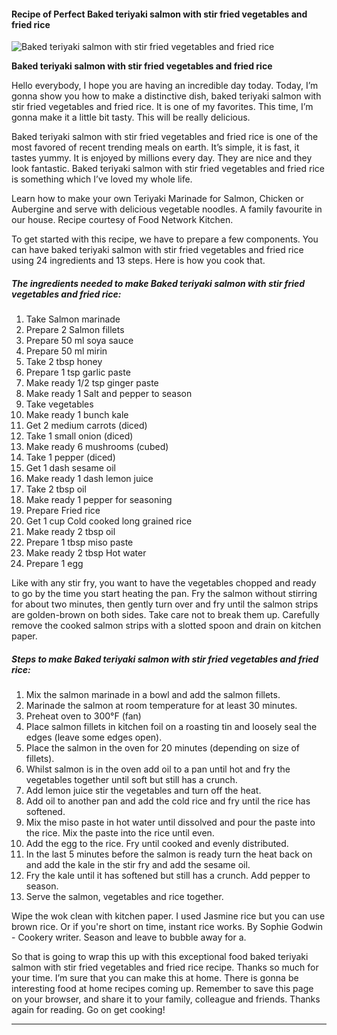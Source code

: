             

#### Recipe of Perfect Baked teriyaki salmon with stir fried vegetables and fried rice

![Baked teriyaki salmon with stir fried vegetables and fried rice](https://img-global.cpcdn.com/recipes/5174780797911040/751x532cq70/baked-teriyaki-salmon-with-stir-fried-vegetables-and-fried-rice-recipe-main-photo.jpg)

**Baked teriyaki salmon with stir fried vegetables and fried rice**

Hello everybody, I hope you are having an incredible day today. Today, I’m gonna show you how to make a distinctive dish, baked teriyaki salmon with stir fried vegetables and fried rice. It is one of my favorites. This time, I’m gonna make it a little bit tasty. This will be really delicious.

Baked teriyaki salmon with stir fried vegetables and fried rice is one of the most favored of recent trending meals on earth. It’s simple, it is fast, it tastes yummy. It is enjoyed by millions every day. They are nice and they look fantastic. Baked teriyaki salmon with stir fried vegetables and fried rice is something which I’ve loved my whole life.

Learn how to make your own Teriyaki Marinade for Salmon, Chicken or Aubergine and serve with delicious vegetable noodles. A family favourite in our house. Recipe courtesy of Food Network Kitchen.

To get started with this recipe, we have to prepare a few components. You can have baked teriyaki salmon with stir fried vegetables and fried rice using 24 ingredients and 13 steps. Here is how you cook that.

##### The ingredients needed to make Baked teriyaki salmon with stir fried vegetables and fried rice:

1.  Take Salmon marinade
2.  Prepare 2 Salmon fillets
3.  Prepare 50 ml soya sauce
4.  Prepare 50 ml mirin
5.  Take 2 tbsp honey
6.  Prepare 1 tsp garlic paste
7.  Make ready 1/2 tsp ginger paste
8.  Make ready 1 Salt and pepper to season
9.  Take vegetables
10.  Make ready 1 bunch kale
11.  Get 2 medium carrots (diced)
12.  Take 1 small onion (diced)
13.  Make ready 6 mushrooms (cubed)
14.  Take 1 pepper (diced)
15.  Get 1 dash sesame oil
16.  Make ready 1 dash lemon juice
17.  Take 2 tbsp oil
18.  Make ready 1 pepper for seasoning
19.  Prepare Fried rice
20.  Get 1 cup Cold cooked long grained rice
21.  Make ready 2 tbsp oil
22.  Prepare 1 tbsp miso paste
23.  Make ready 2 tbsp Hot water
24.  Prepare 1 egg

Like with any stir fry, you want to have the vegetables chopped and ready to go by the time you start heating the pan. Fry the salmon without stirring for about two minutes, then gently turn over and fry until the salmon strips are golden-brown on both sides. Take care not to break them up. Carefully remove the cooked salmon strips with a slotted spoon and drain on kitchen paper.

##### Steps to make Baked teriyaki salmon with stir fried vegetables and fried rice:

1.  Mix the salmon marinade in a bowl and add the salmon fillets.
2.  Marinade the salmon at room temperature for at least 30 minutes.
3.  Preheat oven to 300°F (fan)
4.  Place salmon fillets in kitchen foil on a roasting tin and loosely seal the edges (leave some edges open).
5.  Place the salmon in the oven for 20 minutes (depending on size of fillets).
6.  Whilst salmon is in the oven add oil to a pan until hot and fry the vegetables together until soft but still has a crunch.
7.  Add lemon juice stir the vegetables and turn off the heat.
8.  Add oil to another pan and add the cold rice and fry until the rice has softened.
9.  Mix the miso paste in hot water until dissolved and pour the paste into the rice. Mix the paste into the rice until even.
10.  Add the egg to the rice. Fry until cooked and evenly distributed.
11.  In the last 5 minutes before the salmon is ready turn the heat back on and add the kale in the stir fry and add the sesame oil.
12.  Fry the kale until it has softened but still has a crunch. Add pepper to season.
13.  Serve the salmon, vegetables and rice together.

Wipe the wok clean with kitchen paper. I used Jasmine rice but you can use brown rice. Or if you're short on time, instant rice works. By Sophie Godwin - Cookery writer. Season and leave to bubble away for a.

So that is going to wrap this up with this exceptional food baked teriyaki salmon with stir fried vegetables and fried rice recipe. Thanks so much for your time. I’m sure that you can make this at home. There is gonna be interesting food at home recipes coming up. Remember to save this page on your browser, and share it to your family, colleague and friends. Thanks again for reading. Go on get cooking!

* * *